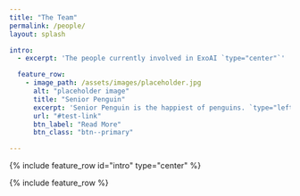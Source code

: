 ```yaml
---
title: "The Team"
permalink: /people/
layout: splash

intro:
  - excerpt: 'The people currently involved in ExoAI `type="center"`'

  feature_row:
    - image_path: /assets/images/placeholder.jpg
      alt: "placeholder image"
      title: "Senior Penguin"
      excerpt: 'Senior Penguin is the happiest of penguins. `type="left"`'
      url: "#test-link"
      btn_label: "Read More"
      btn_class: "btn--primary"

---
```


{% include feature_row id="intro" type="center" %}

{% include feature_row %}
